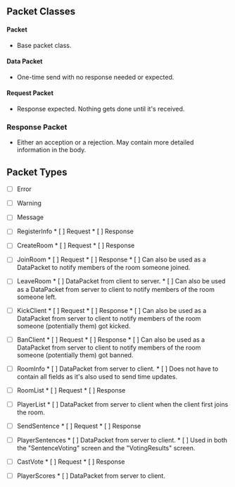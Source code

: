 ## Packet Classes

#### Packet

* Base packet class.


#### Data Packet

* One-time send with no response needed or expected.


#### Request Packet

* Response expected. Nothing gets done until it's received.


### Response Packet

* Either an acception or a rejection. May contain more detailed information in the body.


## Packet Types

* [ ]  Error
* [ ]  Warning
* [ ]  Message

* [ ]  RegisterInfo
       * [ ]  Request
       * [ ]  Response

* [ ]  CreateRoom
       * [ ]  Request
       * [ ]  Response

* [ ]  JoinRoom
       * [ ]  Request
       * [ ]  Response
       * [ ]  Can also be used as a DataPacket to notify members of the room someone joined.

* [ ]  LeaveRoom
       * [ ]  DataPacket from client to server.
       * [ ]  Can also be used as a DataPacket from server to client to notify members of the room someone left.

* [ ]  KickClient
       * [ ]  Request
       * [ ]  Response
       * [ ]  Can also be used as a DataPacket from server to client to notify members of the room someone (potentially them) got kicked.

* [ ]  BanClient
       * [ ]  Request
       * [ ]  Response
       * [ ]  Can also be used as a DataPacket from server to client to notify members of the room someone (potentially them) got banned.

* [ ]  RoomInfo
       * [ ]  DataPacket from server to client.
       * [ ]  Does not have to contain all fields as it's also used to send time updates.

* [ ]  RoomList
       * [ ]  Request
       * [ ]  Response

* [ ]  PlayerList
       * [ ]  DataPacket from server to client when the client first joins the room.

* [ ]  SendSentence
       * [ ]  Request
       * [ ]  Response

* [ ]  PlayerSentences
       * [ ]  DataPacket from server to client.
       * [ ]  Used in both the "SentenceVoting" screen and the "VotingResults" screen.

* [ ]  CastVote
       * [ ]  Request
       * [ ]  Response

* [ ]  PlayerScores
       * [ ]  DataPacket from server to client.
